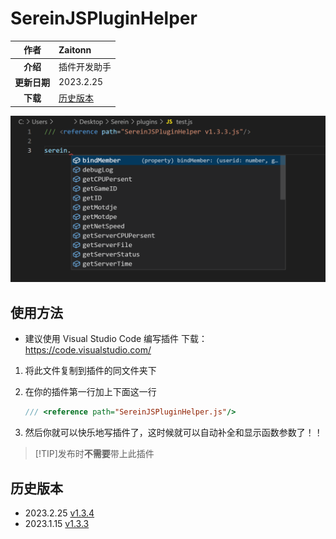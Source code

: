 
# SereinJSPluginHelper

|     作者     | Zaitonn               |
| :----------: | :-------------------- |
|   **介绍**   | 插件开发助手          |
| **更新日期** | 2023.2.25             |
|   **下载**   | [历史版本](#历史版本) |

![SereinJSPluginHelper](SereinJSPluginHelper/1.png)

## 使用方法

- 建议使用 Visual Studio Code 编写插件 下载：<https://code.visualstudio.com/>

1. 将此文件复制到插件的同文件夹下

2. 在你的插件第一行加上下面这一行

    ```js
    /// <reference path="SereinJSPluginHelper.js"/>
    ```

3. 然后你就可以快乐地写插件了，这时候就可以自动补全和显示函数参数了！！

>[!TIP]发布时**不需要**带上此插件

## 历史版本

- 2023.2.25 [v1.3.4](https://download.serein.cc/https://raw.githubusercontent.com/Zaitonn/Serein-Docs/publish/JS/SereinJSPluginHelper/v1.3.4/SereinJSPluginHelper.js)
- 2023.1.15 [v1.3.3](https://download.serein.cc/https://raw.githubusercontent.com/Zaitonn/Serein-Docs/publish/JS/SereinJSPluginHelper/v1.3.3/SereinJSPluginHelper.js)
